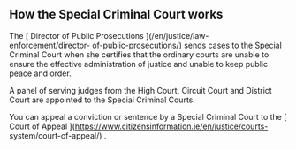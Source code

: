 ##  How the Special Criminal Court works

The [ Director of Public Prosecutions ](/en/justice/law-enforcement/director-
of-public-prosecutions/) sends cases to the Special Criminal Court when she
certifies that the ordinary courts are unable to ensure the effective
administration of justice and unable to keep public peace and order.

A panel of serving judges from the High Court, Circuit Court and District
Court are appointed to the Special Criminal Courts.

You can appeal a conviction or sentence by a Special Criminal Court to the [
Court of Appeal ](https://www.citizensinformation.ie/en/justice/courts-
system/court-of-appeal/) .
